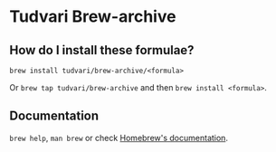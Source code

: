 # Tudvari Brew-archive

## How do I install these formulae?
`brew install tudvari/brew-archive/<formula>`

Or `brew tap tudvari/brew-archive` and then `brew install <formula>`.

## Documentation
`brew help`, `man brew` or check [Homebrew's documentation](https://docs.brew.sh).
